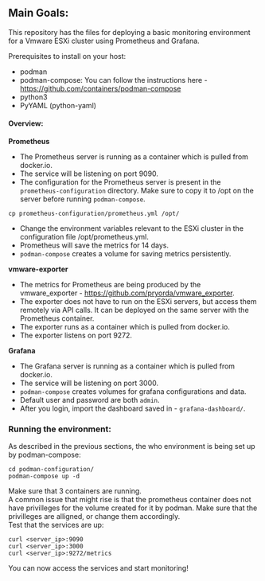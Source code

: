 ## Main Goals:

This repository has the files for deploying a basic monitoring environment for a Vmware ESXi cluster using Prometheus and Grafana. 

Prerequisites to install on your host:
- podman
- podman-compose: You can follow the instructions here - https://github.com/containers/podman-compose
- python3
- PyYAML (python-yaml)

#### Overview:

**Prometheus**
- The Prometheus server is running as a container which is pulled from docker.io.
- The service will be listening on port 9090.
- The configuration for the Prometheus server is present in the `prometheus-configuration` directory. Make sure to copy it to /opt on the server before running `podman-compose`.
```
cp prometheus-configuration/prometheus.yml /opt/
```
- Change the environment variables relevant to the ESXi cluster in the configuration file /opt/prometheus.yml.
- Prometheus will save the metrics for 14 days.
- `podman-compose` creates a volume for saving metrics persistently.

**vmware-exporter**
- The metrics for Prometheus are being produced by the vmware_exporter - https://github.com/pryorda/vmware_exporter.
- The exporter does not have to run on the ESXi servers, but access them remotely via API calls. It can be deployed on the same server with the Prometheus container.
- The exporter runs as a container which is pulled from docker.io.
- The exporter listens on port 9272.

**Grafana**
- The Grafana server is running as a container which is pulled from docker.io.
- The service will be listening on port 3000.
- `podman-compose` creates volumes for grafana configurations and data.
- Default user and password are both `admin`.
- After you login, import the dashboard saved in - `grafana-dashboard/`.

### Running the environment:

As described in the previous sections, the who environment is being set up by podman-compose:

```
cd podman-configuration/
podman-compose up -d
```

Make sure that 3 containers are running.\
A common issue that might rise is that the prometheus container does not have privilleges for the volume created for it by podman. Make sure that the privilleges are alligned, or change them accordingly. \
Test that the services are up:
```
curl <server_ip>:9090
curl <server_ip>:3000
curl <server_ip>:9272/metrics
```

You can now access the services and start monitoring!
